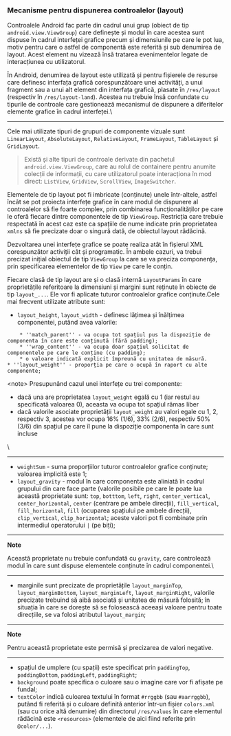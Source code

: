 ### Mecanisme pentru dispunerea controalelor (layout) 

Controalele Android fac parte din cadrul unui grup (obiect de tip
`android.view.ViewGroup`) care definește și modul în care acestea sunt
dispuse în cadrul interfeței grafice precum și dimensiunile pe care le
pot lua, motiv pentru care o astfel de componentă este referită și sub
denumirea de layout. Acest element nu vizează însă tratarea
evenimentelor legate de interacțiunea cu utilizatorul.

În Android, denumirea de layout este utilizată și pentru
fișierele de resurse care definesc interfața grafică corespunzătoare
unei activități, a unui fragment sau a unui alt element din interfața
grafică, plasate în `/res/layout` (respectiv în `/res/layout-land`).
Acestea nu trebuie însă confundate cu tipurile de controale care
gestionează mecanismul de dispunere a diferitelor elemente grafice în
cadrul interfeței.\

---

Cele mai utilizate tipuri de grupuri de componente vizuale sunt
`LinearLayout`, `AbsoluteLayout`, `RelativeLayout`, `FrameLayout`,
`TableLayout` și `GridLayout`.

>Există și alte tipuri de controale derivate din pachetul
`android.view.ViewGroup`, care au rolul de containere pentru anumite
colecții de informații, cu care utilizatorul poate interacționa în mod
direct: `ListView`, `GridView`, `ScrollView`, `ImageSwitcher`.

Elementele de tip layout pot fi imbricate (conținute) unele într-altele,
astfel încât se pot proiecta interfețe grafice în care modul de
dispunere al controalelor să fie foarte complex, prin combinarea
funcționalităților pe care le oferă fiecare dintre componentele de tip
`ViewGroup`. Restricția care trebuie respectată în acest caz este ca
spațiile de nume indicate prin proprietatea `xmlns` să fie precizate
doar o singură dată, de obiectul layout rădăcină.

Dezvoltarea unei interfețe grafice se poate realiza atât în fișierul XML
corespunzător activiții cât și programatic. În ambele cazuri, va trebui
precizat inițial obiectul de tip `ViewGroup` la care se va preciza
componența, prin specificarea elementelor de tip `View` pe care le
conțin.

Fiecare clasă de tip layout are și o clasă internă `LayoutParams` în
care proprietățile referitoare la dimensiuni și margini sunt reținute în
obiecte de tip `layout_...`. Ele vor fi aplicate tuturor controalelor
grafice conținute.Cele mai frecvent utilizate atribute sunt:

-   `layout_height`, `layout_width` - definesc lățimea și înălțimea
    componentei, putând avea valorile:

<!-- -->

        * ''match_parent'' - va ocupa tot spațiul pus la dispoziție de componenta în care este conținută (fără padding);
        * ''wrap_content'' - va ocupa doar spațiul solicitat de componentele pe care le conține (cu padding);
        * o valoare indicată explicit împreună cu unitatea de măsură.
    * ''layout_weight'' - proporția pe care o ocupă în raport cu alte componente;

\<note> Presupunând cazul unei interfețe cu trei componente:

-   dacă una are proprietatea `layout_weight` egală cu 1 (iar restul au
    specificată valoarea 0), aceasta va ocupa tot spațiul rămas liber
-   dacă valorile asociate proprietății `layout_weight` au valori egale
    cu 1, 2, respectiv 3, acestea vor ocupa 16% (1/6), 33% (2/6),
    respectiv 50% (3/6) din spațiul pe care îl pune la dispoziție
    componenta în care sunt incluse

\

---

-   `weightSum` - suma proporțiilor tuturor controalelor grafice
    conținute; valoarea implicită este 1;
-   `layout_gravity` - modul în care componenta este aliniată în cadrul
    grupului din care face parte (valorile posibile pe care le poate lua
    această proprietate sunt: `top`, `botttom`, `left`, `right`,
    `center_vertical`, `center_horizontal`, `center` (centrare pe ambele
    direcții), `fill_vertical`, `fill_horizontal`, `fill` (ocuparea
    spațiului pe ambele direcții), `clip_vertical`, `clip_horizontal`;
    aceste valori pot fi combinate prin intermediul operatorului `|` (pe
    biți);

---
**Note**

Această proprietate nu trebuie confundată cu `gravity`,
care controlează modul în care sunt dispuse elementele conținute în
cadrul componentei.\

---

-   marginile sunt precizate de proprietățile `layout_marginTop`,
    `layout_marginBottom`, `layout_marginLeft`, `layout_marginRight`,
    valorile precizate trebuind să aibă asociată și unitatea de măsură
    folosită; în situația în care se dorește să se folosească aceeași
    valoare pentru toate direcțiile, se va folosi atributul
    `layout_margin`;

---
**Note**

Pentru această proprietate este permisă și precizarea de
valori negative.

---

-   spațiul de umplere (cu spații) este specificat prin `paddingTop`,
    `paddingBottom`, `paddingLeft`, `paddingRight`;
-   `background` poate specifica o culoare sau o imagine care vor fi
    afișate pe fundal;
-   `textColor` indică culoarea textului în format `#rrggbb` (sau
    `#aarrggbb`), putând fi referită și o culoare definită anterior
    într-un fișier `colors.xml` (sau cu orice altă denumire) din
    directorul `/res/values` în care elementul rădăcină este
    `<resources>` (elementele de aici fiind referite prin `@color/...`).

